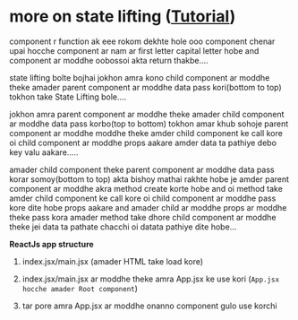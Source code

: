 # more on state lifting ([Tutorial](https://www.youtube.com/watch?v=ajge9ZlrEqs&list=PLgH5QX0i9K3rGtitufynBKMy5gAFpa1y8&index=34)) 


component r function ak eee rokom dekhte hole ooo component chenar upai hocche component ar nam ar first letter capital letter hobe and component ar moddhe oobossoi akta return thakbe.... 

state lifting bolte bojhai jokhon amra kono child component ar moddhe theke amader parent component ar moddhe data pass kori(bottom to top) tokhon take State Lifting bole....

jokhon amra parent component ar moddhe theke amader child component ar moddhe data pass korbo(top to bottom) tokhon amar khub sohoje parent component ar moddhe moddhe theke amder child component ke call kore oi child component ar moddhe props aakare amder data ta pathiye debo key valu aakare.....

amader child component theke parent component ar moddhe data pass korar somoy(bottom to top) akta bishoy mathai rakhte hobe je amder parent component ar moddhe akra method create korte hobe and oi method take amder child component ke call kore oi child component ar moddhe  pass kore dite hobe props aakare and amader child ar moddhe props ar moddhe theke pass kora amader method take dhore child component ar moddhe theke jei data ta pathate chacchi oi datata pathiye dite hobe...


**ReactJs app structure**

1. index.jsx/main.jsx (amader HTML take load kore)

2. index.jsx/main.jsx ar moddhe theke amra App.jsx ke use kori (```App.jsx hocche amader Root component```)

3. tar pore amra App.jsx ar moddhe onanno component gulo use korchi